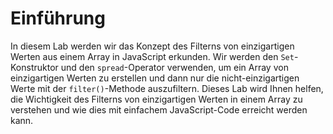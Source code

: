 # Einführung

In diesem Lab werden wir das Konzept des Filterns von einzigartigen Werten aus einem Array in JavaScript erkunden. Wir werden den `Set`-Konstruktor und den `spread`-Operator verwenden, um ein Array von einzigartigen Werten zu erstellen und dann nur die nicht-einzigartigen Werte mit der `filter()`-Methode auszufiltern. Dieses Lab wird Ihnen helfen, die Wichtigkeit des Filterns von einzigartigen Werten in einem Array zu verstehen und wie dies mit einfachem JavaScript-Code erreicht werden kann.
